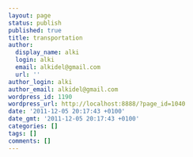 ```yaml
---
layout: page
status: publish
published: true
title: transportation
author:
  display_name: alki
  login: alki
  email: alkidel@gmail.com
  url: ''
author_login: alki
author_email: alkidel@gmail.com
wordpress_id: 1190
wordpress_url: http://localhost:8888/?page_id=1040
date: '2011-12-05 20:17:43 +0100'
date_gmt: '2011-12-05 20:17:43 +0100'
categories: []
tags: []
comments: []
---
```


